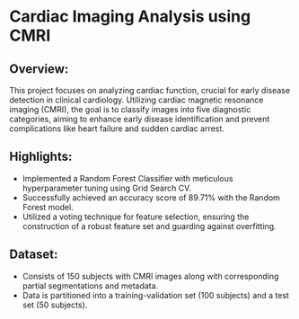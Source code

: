 # Cardiac Imaging Analysis using CMRI

## Overview:
This project focuses on analyzing cardiac function, crucial for early disease detection in clinical cardiology. Utilizing cardiac magnetic resonance imaging (CMRI), the goal is to classify images into five diagnostic categories, aiming to enhance early disease identification and prevent complications like heart failure and sudden cardiac arrest.

## Highlights:
- Implemented a Random Forest Classifier with meticulous hyperparameter tuning using Grid Search CV.
- Successfully achieved an accuracy score of 89.71% with the Random Forest model.
- Utilized a voting technique for feature selection, ensuring the construction of a robust feature set and guarding against overfitting.

## Dataset:
- Consists of 150 subjects with CMRI images along with corresponding partial segmentations and metadata.
- Data is partitioned into a training-validation set (100 subjects) and a test set (50 subjects).
